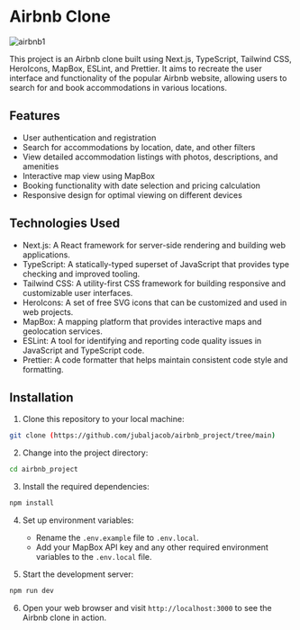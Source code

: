 # Airbnb Clone
![airbnb1](https://github.com/jubaljacob/airbnb_project/assets/71512643/2ede3683-59c5-424b-ac1d-af3cd683ee21)


This project is an Airbnb clone built using Next.js, TypeScript, Tailwind CSS, HeroIcons, MapBox, ESLint, and Prettier. It aims to recreate the user interface and functionality of the popular Airbnb website, allowing users to search for and book accommodations in various locations.

## Features

- User authentication and registration
- Search for accommodations by location, date, and other filters
- View detailed accommodation listings with photos, descriptions, and amenities
- Interactive map view using MapBox
- Booking functionality with date selection and pricing calculation
- Responsive design for optimal viewing on different devices

## Technologies Used

- Next.js: A React framework for server-side rendering and building web applications.
- TypeScript: A statically-typed superset of JavaScript that provides type checking and improved tooling.
- Tailwind CSS: A utility-first CSS framework for building responsive and customizable user interfaces.
- HeroIcons: A set of free SVG icons that can be customized and used in web projects.
- MapBox: A mapping platform that provides interactive maps and geolocation services.
- ESLint: A tool for identifying and reporting code quality issues in JavaScript and TypeScript code.
- Prettier: A code formatter that helps maintain consistent code style and formatting.

## Installation

1. Clone this repository to your local machine:

```bash
git clone (https://github.com/jubaljacob/airbnb_project/tree/main)
```

2. Change into the project directory:

```bash
cd airbnb_project
```

3. Install the required dependencies:

```bash
npm install
```

4. Set up environment variables:

   - Rename the `.env.example` file to `.env.local`.
   - Add your MapBox API key and any other required environment variables to the `.env.local` file.

5. Start the development server:

```bash
npm run dev
```

6. Open your web browser and visit `http://localhost:3000` to see the Airbnb clone in action.
